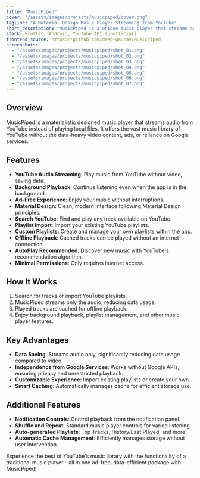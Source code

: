 ```yaml
---
title: "MusicPiped"
cover: "/assets/images/projects/musicpiped/cover.png"
tagline: "A Material Design Music Player Streaming from YouTube"
short_description: "MusicPiped is a unique music player that streams audio from YouTube, offering a blend of YouTube Music's vast library with the functionality of a traditional music player. It provides ad-free, background playback without relying on Google APIs."
stack: Flutter, Android, YouTube API (unofficial)
frontend_source: https://github.com/deep-gaurav/MusicPiped
screenshots:
  - "/assets/images/projects/musicpiped/shot_01.png"
  - "/assets/images/projects/musicpiped/shot_02.png"
  - "/assets/images/projects/musicpiped/shot_03.png"
  - "/assets/images/projects/musicpiped/shot_04.png"
  - "/assets/images/projects/musicpiped/shot_05.png"
  - "/assets/images/projects/musicpiped/shot_06.png"
  - "/assets/images/projects/musicpiped/shot_07.png"
---
```


## Overview

MusicPiped is a materialistic designed music player that streams audio from YouTube instead of playing local files. It offers the vast music library of YouTube without the data-heavy video content, ads, or reliance on Google services.

## Features

- **YouTube Audio Streaming**: Play music from YouTube without video, saving data.
- **Background Playback**: Continue listening even when the app is in the background.
- **Ad-Free Experience**: Enjoy your music without interruptions.
- **Material Design**: Clean, modern interface following Material Design principles.
- **Search YouTube**: Find and play any track available on YouTube.
- **Playlist Import**: Import your existing YouTube playlists.
- **Custom Playlists**: Create and manage your own playlists within the app.
- **Offline Playback**: Cached tracks can be played without an internet connection.
- **AutoPlay Recommended**: Discover new music with YouTube's recommendation algorithm.
- **Minimal Permissions**: Only requires internet access.

## How It Works

1. Search for tracks or import YouTube playlists.
2. MusicPiped streams only the audio, reducing data usage.
3. Played tracks are cached for offline playback.
4. Enjoy background playback, playlist management, and other music player features.

## Key Advantages

- **Data Saving**: Streams audio only, significantly reducing data usage compared to video.
- **Independence from Google Services**: Works without Google APIs, ensuring privacy and unrestricted playback.
- **Customizable Experience**: Import existing playlists or create your own.
- **Smart Caching**: Automatically manages cache for efficient storage use.

## Additional Features

- **Notification Controls**: Control playback from the notification panel.
- **Shuffle and Repeat**: Standard music player controls for varied listening.
- **Auto-generated Playlists**: Top Tracks, History/Last Played, and more.
- **Automatic Cache Management**: Efficiently manages storage without user intervention.

Experience the best of YouTube's music library with the functionality of a traditional music player - all in one ad-free, data-efficient package with MusicPiped!